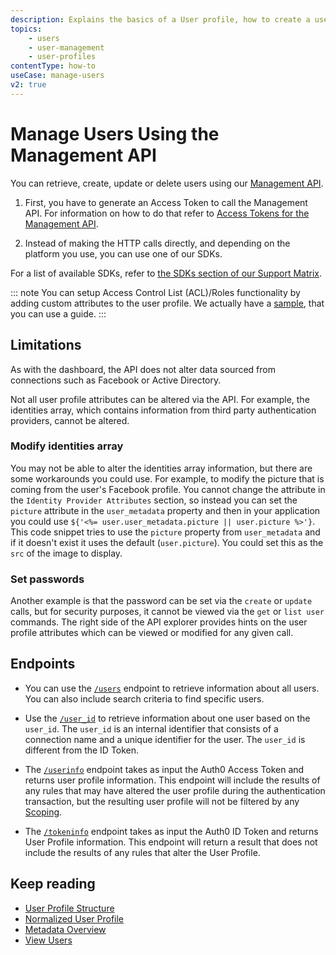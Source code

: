 ```yaml
---
description: Explains the basics of a User profile, how to create a user and view users and their profile details.
topics:
    - users
    - user-management
    - user-profiles
contentType: how-to
useCase: manage-users
v2: true
---
```

# Manage Users Using the Management API

You can retrieve, create, update or delete users using our [Management API](/api/management/v2#!/Users/get_users).

1. First, you have to generate an Access Token to call the Management API. For information on how to do that refer to [Access Tokens for the Management API](/api/management/v2/concepts/tokens).

2. Instead of making the HTTP calls directly, and depending on the platform you use, you can use one of our SDKs. 

For a list of available SDKs, refer to [the SDKs section of our Support Matrix](/support/matrix#sdks).

::: note
You can setup Access Control List (ACL)/Roles functionality by adding custom attributes to the user profile. We actually have a [sample](https://github.com/auth0-samples/auth0-roles-permissions-dashboard-sample), that you can use a guide.
:::

## Limitations

As with the dashboard, the API does not alter data sourced from connections such as Facebook or Active Directory.

Not all user profile attributes can be altered via the API. For example, the identities array, which contains information from third party authentication providers, cannot be altered.

### Modify identities array

You may not be able to alter the identities array information, but there are some workarounds you could use. For example, to modify the picture that is coming from the user's Facebook profile. You cannot change the attribute in the `Identity Provider Attributes` section, so instead you can set the `picture` attribute in the `user_metadata` property and then in your application you could use `${'<%= user.user_metadata.picture || user.picture %>'}`. This code snippet tries to use the `picture` property from `user_metadata` and if it doesn't exist it uses the default (`user.picture`). You could set this as the `src` of the image to display.

### Set passwords

Another example is that the password can be set via the `create` or `update` calls, but for security purposes, it cannot be viewed via the `get` or `list user` commands. The right side of the API explorer provides hints on the user profile attributes which can be viewed or modified for any given call.

## Endpoints

* You can use the [`/users`](/api/v2#!/Users/get_users) endpoint to retrieve information about all users. You can also include search criteria to find specific users.

* Use the [`/user_id`](/api/v2#!/Users/get_users_by_id) to retrieve information about one user based on the `user_id`. The `user_id` is an internal identifier that consists of a connection name and a unique identifier for the user. The `user_id` is different from the ID Token.

* The [`/userinfo`](/api/authentication/reference#get-user-info) endpoint takes as input the Auth0 Access Token and returns user profile information. This endpoint will include the results of any rules that may have altered the user profile during the authentication transaction, but the resulting user profile will not be filtered by any [Scoping](#scopes).

* The [`/tokeninfo`](/api/authentication/reference#get-token-info) endpoint takes as input the Auth0 ID Token and returns User Profile information. This endpoint will return a result that does not include the results of any rules that alter the User Profile.

## Keep reading

* [User Profile Structure](/users/references/user-profile-structure)
* [Normalized User Profile](/users/normalized)
* [Metadata Overview](/users/concepts/overview-user-metadata)
* [View Users](/users/guides/view-users)
